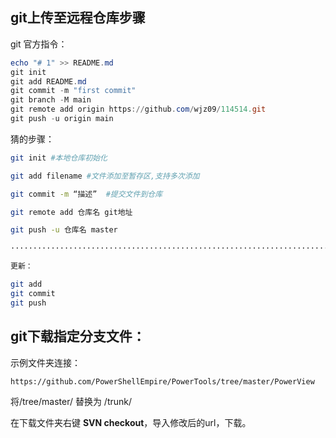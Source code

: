 ## git上传至远程仓库步骤

git 官方指令：

```powershell
echo "# 1" >> README.md
git init
git add README.md
git commit -m "first commit"
git branch -M main
git remote add origin https://github.com/wjz09/114514.git
git push -u origin main
```



猜的步骤：

```bash
git init #本地仓库初始化

git add filename #文件添加至暂存区,支持多次添加

git commit -m “描述”  #提交文件到仓库

git remote add 仓库名 git地址

git push -u 仓库名 master 

·······································································

更新：

git add
git commit 
git push

```

## git下载指定分支文件：

示例文件夹连接：

```bash
https://github.com/PowerShellEmpire/PowerTools/tree/master/PowerView
```

将/tree/master/ 替换为 /trunk/ 

在下载文件夹右键 **SVN checkout**，导入修改后的url，下载。